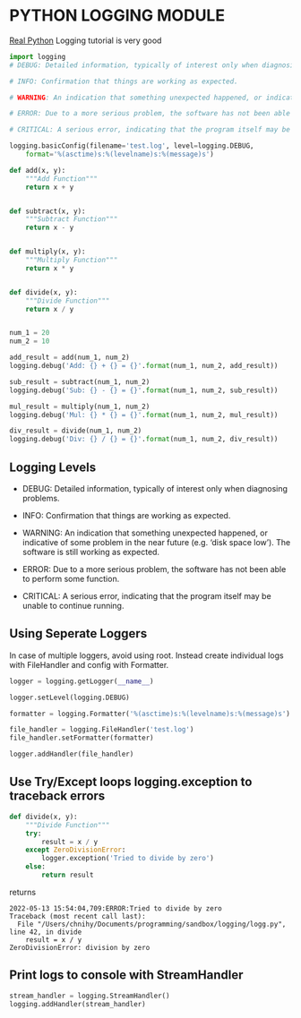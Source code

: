 # PYTHON LOGGING MODULE

<a href="https://realpython.com/python-logging/#the-logging-module">Real Python</a> Logging tutorial is very good

```python
import logging
# DEBUG: Detailed information, typically of interest only when diagnosing problems.

# INFO: Confirmation that things are working as expected.

# WARNING: An indication that something unexpected happened, or indicative of some problem in the near future (e.g. ‘disk space low’). The software is still working as expected.

# ERROR: Due to a more serious problem, the software has not been able to perform some function.

# CRITICAL: A serious error, indicating that the program itself may be unable to continue running.

logging.basicConfig(filename='test.log', level=logging.DEBUG,
	format='%(asctime)s:%(levelname)s:%(message)s')

def add(x, y):
    """Add Function"""
    return x + y


def subtract(x, y):
    """Subtract Function"""
    return x - y


def multiply(x, y):
    """Multiply Function"""
    return x * y


def divide(x, y):
    """Divide Function"""
    return x / y


num_1 = 20
num_2 = 10

add_result = add(num_1, num_2)
logging.debug('Add: {} + {} = {}'.format(num_1, num_2, add_result))

sub_result = subtract(num_1, num_2)
logging.debug('Sub: {} - {} = {}'.format(num_1, num_2, sub_result))

mul_result = multiply(num_1, num_2)
logging.debug('Mul: {} * {} = {}'.format(num_1, num_2, mul_result))

div_result = divide(num_1, num_2)
logging.debug('Div: {} / {} = {}'.format(num_1, num_2, div_result))

```

## Logging Levels
- DEBUG: Detailed information, typically of interest only when diagnosing problems.

- INFO: Confirmation that things are working as expected.

- WARNING: An indication that something unexpected happened, or indicative of some problem in the near future (e.g. ‘disk space low’). The software is still working as expected.

- ERROR: Due to a more serious problem, the software has not been able to perform some function.

- CRITICAL: A serious error, indicating that the program itself may be unable to continue running.


## Using Seperate Loggers 
In case of multiple loggers, avoid using root.  Instead create individual logs with FileHandler and config with Formatter.

```python
logger = logging.getLogger(__name__)

logger.setLevel(logging.DEBUG)

formatter = logging.Formatter('%(asctime)s:%(levelname)s:%(message)s')

file_handler = logging.FileHandler('test.log')
file_handler.setFormatter(formatter)

logger.addHandler(file_handler)
```

## Use Try/Except loops logging.exception to traceback errors
```python
def divide(x, y):
    """Divide Function"""
    try:
        result = x / y
    except ZeroDivisionError:
        logger.exception('Tried to divide by zero')
    else:
        return result
```
returns
```
2022-05-13 15:54:04,709:ERROR:Tried to divide by zero
Traceback (most recent call last):
  File "/Users/chnihy/Documents/programming/sandbox/logging/logg.py", line 42, in divide
    result = x / y
ZeroDivisionError: division by zero
```

## Print logs to console with StreamHandler
```python
stream_handler = logging.StreamHandler()
logging.addHandler(stream_handler)
```